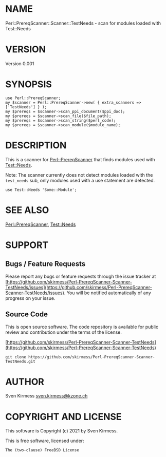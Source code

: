 # NAME

Perl::PrereqScanner::Scanner::TestNeeds - scan for modules loaded with Test::Needs

# VERSION

Version 0.001

# SYNOPSIS

    use Perl::PrereqScanner;
    my $scanner = Perl::PrereqScanner->new( { extra_scanners => ['TestNeeds'] } );
    my $prereqs = $scanner->scan_ppi_document($ppi_doc);
    my $prereqs = $scanner->scan_file($file_path);
    my $prereqs = $scanner->scan_string($perl_code);
    my $prereqs = $scanner->scan_module($module_name);

# DESCRIPTION

This is a scanner for [Perl::PrereqScanner](https://metacpan.org/pod/Perl%3A%3APrereqScanner) that finds modules used with
[Test::Needs](https://metacpan.org/pod/Test%3A%3ANeeds).

Note: The scanner currently does not detect modules loaded with the
`test_needs` sub, only modules used with a use statement are detected.

    use Test::Needs 'Some::Module';

# SEE ALSO

[Perl::PrereqScanner](https://metacpan.org/pod/Perl%3A%3APrereqScanner), [Test::Needs](https://metacpan.org/pod/Test%3A%3ANeeds)

# SUPPORT

## Bugs / Feature Requests

Please report any bugs or feature requests through the issue tracker
at [https://github.com/skirmess/Perl-PrereqScanner-Scanner-TestNeeds/issues](https://github.com/skirmess/Perl-PrereqScanner-Scanner-TestNeeds/issues).
You will be notified automatically of any progress on your issue.

## Source Code

This is open source software. The code repository is available for
public review and contribution under the terms of the license.

[https://github.com/skirmess/Perl-PrereqScanner-Scanner-TestNeeds](https://github.com/skirmess/Perl-PrereqScanner-Scanner-TestNeeds)

    git clone https://github.com/skirmess/Perl-PrereqScanner-Scanner-TestNeeds.git

# AUTHOR

Sven Kirmess <sven.kirmess@kzone.ch>

# COPYRIGHT AND LICENSE

This software is Copyright (c) 2021 by Sven Kirmess.

This is free software, licensed under:

    The (two-clause) FreeBSD License
